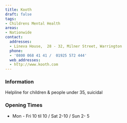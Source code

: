 ```yaml
---
title: Kooth
draft: false
tags:
- Childrens Mental Health
areas:
- Nationwide
contact:
  addresses:
  - Lineva House,  28 - 32, Milner Street, Warrington
  phone:
  - '0800 068 41 41 /  01925 572 444'
  web_addresses:
  - http://www.kooth.com
---
```


### Information
Helpline for children & people under 35, suicidal

### Opening Times
* Mon - Fri 10 til 10 / Sat 2-10 / Sun 2- 5

